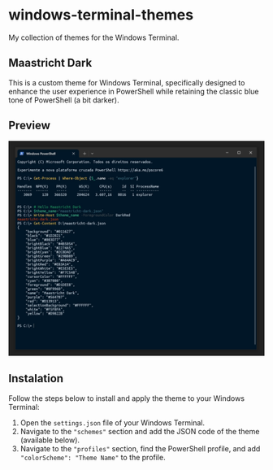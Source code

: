 
# windows-terminal-themes
My collection of themes for the Windows Terminal.

## Maastricht Dark

This is a custom theme for Windows Terminal, specifically designed to enhance the user experience in PowerShell while retaining the classic blue tone of PowerShell (a bit darker).

## Preview

![Preview](https://github.com/john-medeiros/windows-terminal-themes/blob/6e5daed499758a140c0240255b6edccfabc02d78/maastricht-dark/screenshot/screenshot.jpg)

## Instalation
Follow the steps below to install and apply the theme to your Windows Terminal:

1. Open the `settings.json` file of your Windows Terminal.
2. Navigate to the `"schemes"` section and add the JSON code of the theme (available below).
3. Navigate to the `"profiles"` section, find the PowerShell profile, and add `"colorScheme": "Theme Name"` to the profile.
